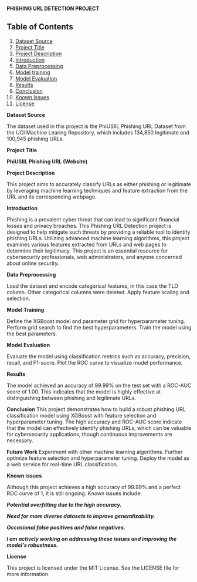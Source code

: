 **PHISHING URL DETECTION PROJECT**

## Table of Contents

1. [Dataset Source](#dataset-source)
2. [Project Title](#project-title)
3. [Project Description](#project-description)
4. [Introduction](#Introduction)
5. [Data Preprocessing](#data-preprocessing)
6. [Model training](#Model-training)
7. [Model Evaluation](#Model-evaluation)
8. [Results](#Results)
9. [Conclusion](#Conclusion)
10. [Known Issues](#known-issues)
11. [License](#conclusion-and-license)


**Dataset Source**

The dataset used in this project is the PhiUSIIL Phishing URL Dataset from the UCI Machine Learing Repository,
which includes 134,850 legitimate and 100,945 phishing URLs. 

**Project Title**

**PhiUSIIL Phishing URL (Website)**

**Project Description**

This project aims to accurately classify URLs as either phishing or legitimate by leveraging machine learning techniques and feature extraction from the URL and its corresponding webpage.

**Introduction**

Phishing is a prevalent cyber threat that can lead to significant financial losses and privacy breaches. This Phishing URL Detection project is designed to help mitigate such threats by providing a reliable tool to identify phishing URLs. Utilizing advanced machine learning algorithms, this project examines various features extracted from URLs and web pages to determine their legitimacy. This project is an essential resource for cybersecurity professionals, web administrators, and anyone concerned about online security.

**Data Preprocessing**

Load the dataset and encode categorical features, in this case the TLD column. Other categorical columns were deleted.
Apply feature scaling and selection.

**Model Training**

Define the XGBoost model and parameter grid for hyperparameter tuning.
Perform grid search to find the best hyperparameters.
Train the model using the best parameters.

**Model Evaluation**

Evaluate the model using classification metrics such as accuracy, precision, recall, and F1-score.
Plot the ROC curve to visualize model performance.

**Results**

The model achieved an accuracy of 99.99% on the test set with a ROC-AUC score of 1.00. 
This indicates that the model is highly effective at distinguishing between phishing and legitimate URLs.

**Conclusion**
This project demonstrates how to build a robust phishing URL classification model using XGBoost with feature selection and hyperparameter tuning.
The high accuracy and ROC-AUC score indicate that the model can effectively identify phishing URLs, which can be valuable for cybersecurity applications,
though continuous improvements are necessary.

**Future Work**
Experiment with other machine learning algorithms.
Further optimize feature selection and hyperparameter tuning.
Deploy the model as a web service for real-time URL classification.

**Known issues**

Although this project achieves a high accuracy of 99.99% and a perfect ROC curve of 1, it is still ongoing. Known issues include:

***Potential overfitting due to the high accuracy.***

***Need for more diverse datasets to improve generalizability.***

***Occasional false positives and false negatives.***

***I am actively working on addressing these issues and improving the model's robustness.***

**License**

This project is licensed under the MIT License. See the LICENSE file for more information.

